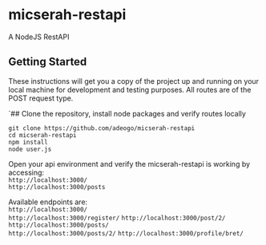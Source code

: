 # micserah-restapi
A NodeJS RestAPI

## Getting Started

These instructions will get you a copy of the project up and running on your local machine for development and testing purposes. All routes are of the POST request type.


`## Clone the repository, install node packages  and verify routes locally

``` 
git clone https://github.com/adeogo/micserah-restapi
cd micserah-restapi
npm install
node user.js
```

Open your api environment and verify the micserah-restapi is working by accessing:     
`http://localhost:3000/`   
`http://localhost:3000/posts`   


Available endpoints are:  
`http://localhost:3000/`   
`http://localhost:3000/register/`
`http://localhost:3000/post/2/`
`http://localhost:3000/posts/`  
`http://localhost:3000/posts/2/`
`http://localhost:3000/profile/bret/`
